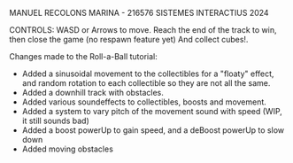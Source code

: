 MANUEL RECOLONS MARINA - 216576
SISTEMES INTERACTIUS 2024

CONTROLS:
WASD or Arrows to move.
Reach the end of the track to win, then close the game (no respawn feature yet)
And collect cubes!.

Changes made to the Roll-a-Ball tutorial:

- Added a sinusoidal movement to the collectibles for a "floaty" effect, and random rotation to each collectible so they are not all the same.
- Added a downhill track with obstacles.
- Added various soundeffects to collectibles, boosts and movement.
- Added a system to vary pitch of the movement sound with speed (WIP, it still sounds bad)
- Added a boost powerUp to gain speed, and a deBoost powerUp to slow down
- Added moving obstacles
